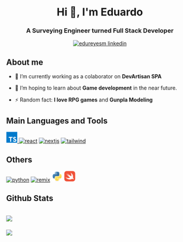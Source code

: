 <h1 align="center">Hi 👋, I'm Eduardo</h1>
<h3 align="center">A Surveying Engineer turned Full Stack Developer</h3>
<p align="center"><a href="https://linkedin.com/in/edureyesm" target="_blank"><img width="22px" alt="edureyesm linkedin" src="https://icongr.am/fontawesome/linkedin.svg?size=128&color=d01d9b" /></a></p>

## About me

- 🔭 I’m currently working as a colaborator on **DevArtisan SPA**

- 🌱 I’m hoping to learn about **Game development** in the near future.

- ⚡ Random fact: **I love RPG games** and **Gunpla Modeling**

## Main Languages and Tools

<a href="https://www.typescriptlang.org/" target="_blank" rel="noreferrer"><img src="https://raw.githubusercontent.com/devicons/devicon/master/icons/typescript/typescript-original.svg" alt="typescript" width="30" height="30" title="TypeScript "/> </a>
<a href="https://reactjs.org/" target="_blank" rel="noreferrer"> <img src="https://reactnative.dev/img/header_logo.svg" alt="react" width="30" height="30" title="React"/></a>
<a href="https://nextjs.org" target="_blank" rel="noreferrer"> <img src="https://cdn.aglty.io/bwql7jyk/Attachments/NewItems/image_20211214122557_0.png" alt="nextjs" width="30" height="30" title="Next.js"/></a>
<a href="https://tailwindcss.com/" target="_blank" rel="noreferrer"> <img src="https://www.vectorlogo.zone/logos/tailwindcss/tailwindcss-icon.svg" alt="tailwind" height="30" title="TailwindCSS"/></a>

## Others

<a href="https://www.astro.build" target="_blank" rel="noreferrer"><img src="https://astro.js.org/astro.png" alt="python" width="30" height="30" title="Astro"/></a>
<a href="https://remix.run" target="_blank" rel="noreferrer"><img src="https://remix.run/img/og.1.jpg" alt="remix" width="30" height="30" title="Remix"/></a>
<a href="https://www.python.org" target="_blank" rel="noreferrer"><img src="https://raw.githubusercontent.com/devicons/devicon/master/icons/python/python-original.svg" alt="python" width="30" height="30" title="Python"/></a>
<a href="https://developer.apple.com/swift/" target="_blank" rel="noreferrer"> <img src="https://raw.githubusercontent.com/devicons/devicon/master/icons/swift/swift-original.svg" alt="swift" width="30" height="30" title="Swift"/></a>

## Github Stats

![](https://github-readme-stats.vercel.app/api?username=edureyesm&theme=midnight-purple&hide_border=true&include_all_commits=true&count_private=true)<br/>
---

[![](https://visitcount.itsvg.in/api?id=edureyesm&icon=2&color=6)](https://visitcount.itsvg.in)


